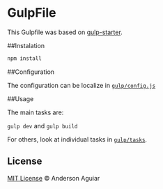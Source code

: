 GulpFile
========

This Gulpfile was based on [gulp-starter](https://github.com/greypants/gulp-starter).

##Instalation

```bash
npm install
```

##Configuration

The configuration can be localize in [`gulp/config.js`](https://github.com/andersonaguiar/GulpFile/blob/master/gulp/config.js)

##Usage

The main tasks are:

`gulp dev` and `gulp build`

For others, look at individual tasks in [`gulp/tasks`](https://github.com/andersonaguiar/GulpFile/tree/master/gulp/tasks).

## License

[MIT License](http://mit-license.org/) © Anderson Aguiar